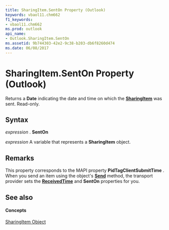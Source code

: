 ```yaml
---
title: SharingItem.SentOn Property (Outlook)
keywords: vbaol11.chm662
f1_keywords:
- vbaol11.chm662
ms.prod: outlook
api_name:
- Outlook.SharingItem.SentOn
ms.assetid: 9b744303-42e2-9c38-b203-db6f8260d474
ms.date: 06/08/2017
---
```



# SharingItem.SentOn Property (Outlook)

Returns a  **Date** indicating the date and time on which the **[SharingItem](sharingitem-object-outlook.md)** was sent. Read-only.


## Syntax

 _expression_ . **SentOn**

 _expression_ A variable that represents a **SharingItem** object.


## Remarks

This property corresponds to the MAPI property  **PidTagClientSubmitTime** . When you send an item using the object's **[Send](sharingitem-send-method-outlook.md)** method, the transport provider sets the **[ReceivedTime](sharingitem-receivedtime-property-outlook.md)** and **SentOn** properties for you.


## See also


#### Concepts


[SharingItem Object](sharingitem-object-outlook.md)

